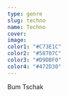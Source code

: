 ```yaml
---
type: genre
slug: techno
name: Techno
cover:
image:
color1: "#C73E1C"
color2: "#58707C"
color3: "#D9DBF0"
color4: "#472D30"
---
```



Bum Tschak
